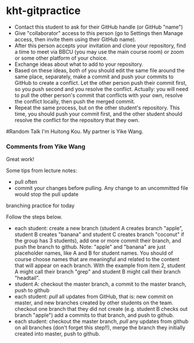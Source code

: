 # kht-gitpractice

- Contact this student to ask for their GitHub handle (or GitHub "name")
- Give "collaborator" access to this person (go to Settings then Manage access, then invite them using their GitHub name).
- After this person accepts your invitation and clone your repository, find a time to meet via BBCU (you may use the main course room) or zoom or some other platform of your choice.
- Exchange ideas about what to add to your repository.
- Based on these ideas, both of you should edit the same file around the same place, separately, make a commit and push your commits to GitHub to create a conflict. Let the other person push their commit first, so you push second and you resolve the conflict. Actually: you will need to pull the other person's commit that conflicts with your own, resolve the conflict locally, then push the merged commit.
- Repeat the same process, but on the other student's repository. This time, you should push your commit first, and the other student should resolve the conflict for the repository that they own.

#Random Talk
I'm Huitong Kou.
My partner is Yike Wang.

### Comments from Yike Wang

Great work!

Some tips from lecture notes:
- pull often
- commit your changes before pulling. Any change to an uncommitted file would stop the pull update

branching practice for today

Follow the steps below.
- each student:
  create a new branch (student A creates branch "apple", student B creates "banana" and student C creates branch "coconut" if the group has 3 students),
  add one or more commit their branch,
  and push the branch to github.
  Note: "apple" and "banana" are just placeholder names, like A and B for student names. You should of course choose names that are meaningful and related to the content that will appear on each branch. With the example from item 2, student A might call their branch "grep" and student B might call their branch "headtail".
- student A: checkout the master branch, a commit to the master branch, push to github
- each student: 
  *pull* all updates from GitHub, that is: new commit on master, and new branches created by other students on the team.
  checkout one branch that they did not create (e.g. student B checks out branch "apple")
  add a commits to that branch,
  and push to github.
- each student:
  checkout the master branch,
  *pull* any updates from github on all branches (don't forget this step!!),
  merge the branch they initially created into master,
  push to github.
